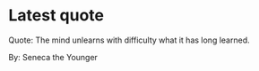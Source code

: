 # Latest quote 

Quote: The mind unlearns with difficulty what it has long learned. 

By: Seneca the Younger